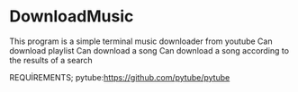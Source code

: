 # DownloadMusic

This program is a simple terminal music downloader from youtube
Can download playlist
Can download a song
Can download a song according to the results of a search

REQUİREMENTS;
pytube:https://github.com/pytube/pytube

